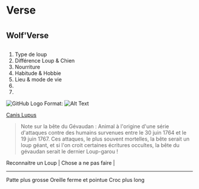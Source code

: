 # Verse <h1>
  
## Wolf'Verse <h2>

1. Type de loup
2. Différence Loup & Chien
3. Nourriture
4. Habitude & Hobbie
5. Lieu & mode de vie 
6. 
7. 

![GitHub Logo](/images/logo.png) Format: ![Alt Text](https://www.sudinfo.be/sites/default/files/dpistyles_v2/FirstImageUrl/2021/01/13/node_309308/46371256/public/2021/01/13/B9725805879Z.1_20210113183007_000+GJMHD0PJF.1-0.jpg?itok=CJ3QTVHk1610559042)

[Canis Lupus](https://fr.wikipedia.org/wiki/Canis_lupus)


> Note sur la bête du Gévaudan : Animal à l'origine d'une série d'attaques contre des humains survenues entre le 30 juin 1764 et le 19 juin 1767. Ces attaques, le plus souvent mortelles, la bête serait un loup géant, et si l'on croit certaines écritures occultes, la bête du gévaudan serait le dernier Loup-garou !

Reconnaitre un Loup | Chose a ne pas faire |
--------------------  ---------------------
Patte plus grosse
Oreille ferme et pointue 
Croc plus long 














